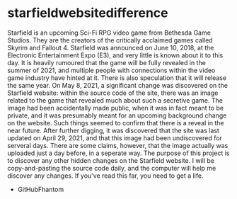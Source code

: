 # starfieldwebsitedifference
Starfield is an upcoming Sci-Fi RPG video game from Bethesda Game Studios. They are the creators of the critically acclaimed games called Skyrim and Fallout 4. 
Starfield was announced on June 10, 2018, at the Electronic Entertainment Expo (E3), and very little is known about it to this day. It is heavily rumoured that the game will be fully revealed in the summer of 2021, and multiple people with connections within the video game industry have hinted at it. There is also speculation that it will release the same year.
On May 8, 2021, a significant change was discovered on the Starfield website: within the source code of the site, there was an image related to the game that revealed much about such a secretive game. The image had been accidentally made public, when it was in fact meant to be private, and it was presumably meant for an upcoming background change on the website. Such things seemed to confirm that there is a reveal in the near future. 
After further digging, it was discovered that the site was last updated on April 29, 2021, and that this image had been undiscovered for serveral days. There are some claims, however, that the image actually was uploaded just a day before, in a seperate way. 
The purpose of this project is to discover any other hidden changes on the Starfield website. I will be copy-and-pasting the source code daily, and the computer will help me discover any changes.
If you've read this far, you need to get a life.
- GitHubFhantom
